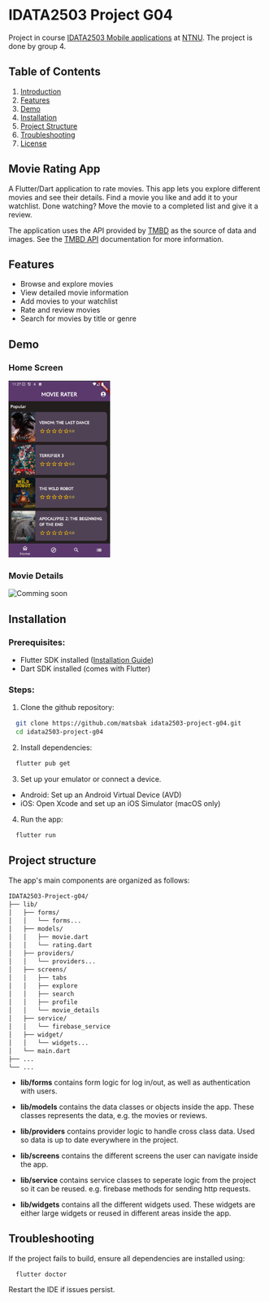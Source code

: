 # IDATA2503 Project G04

Project in course
[IDATA2503 Mobile applications](https://www.ntnu.edu/studies/courses/IDATA2503#tab=omEmnet) at
[NTNU](https://www.ntnu.edu/). The project is done by group 4.

## Table of Contents

1. [Introduction](#movie-rating-app)
2. [Features](#features)
3. [Demo](#demo)
4. [Installation](#installation)
5. [Project Structure](#project-structure)
6. [Troubleshooting](#troubleshooting)
7. [License](#license)


## Movie Rating App

A Flutter/Dart application to rate movies. This app lets you explore different movies and see
their details. Find a movie you like and add it to your watchlist. Done watching? Move the movie to
a completed list and give it a review.

The application uses the API provided by [TMBD](https://www.themoviedb.org/) as the source of data
and images. See the [TMBD API](https://developer.themoviedb.org/docs/getting-started) documentation
for more information.

## Features

- Browse and explore movies
- View detailed movie information
- Add movies to your watchlist
- Rate and review movies
- Search for movies by title or genre

## Demo

### Home Screen
<img src="./assets/images/homescreen.png" alt="Home Screen" width="200">

### Movie Details
![Comming soon](path/to/movie_details.png)


## Installation

### Prerequisites:
- Flutter SDK installed ([Installation Guide](https://flutter.dev/docs/get-started/install))
- Dart SDK installed (comes with Flutter)

### Steps:

1. Clone the github repository:

```bash
  git clone https://github.com/matsbak idata2503-project-g04.git
  cd idata2503-project-g04
```
2. Install dependencies:
```bash
  flutter pub get
```
3. Set up your emulator or connect a device.
  - Android: Set up an Android Virtual Device (AVD)
  - iOS: Open Xcode and set up an iOS Simulator (macOS only)
4. Run the app:
```bash
  flutter run
```


## Project structure

The app's main components are organized as follows:

```
IDATA2503-Project-g04/
├── lib/
│   ├── forms/
│   │   └── forms...
│   ├── models/
│   │   ├── movie.dart
│   │   └── rating.dart
│   ├── providers/
│   │   └── providers...
│   ├── screens/
│   │   ├── tabs
│   │   ├── explore
│   │   ├── search
│   │   ├── profile
│   │   └── movie_details
│   ├── service/
│   │   └── firebase_service
│   ├── widget/
│   │   └── widgets...
│   └── main.dart
├── ...
└── ...
```
- <b>lib/forms</b> contains form logic for log in/out, as well as authentication with users.

- <b>lib/models</b> contains the data classes or objects inside the app. These classes represents
the data, e.g. the movies or reviews.

- <b>lib/providers</b> contains provider logic to handle cross class data. Used so data is up to date everywhere in the project.

- <b>lib/screens</b> contains the different screens the user can navigate inside the app.

- <b>lib/service</b> contains service classes to seperate logic from the project so it can be reused. e.g. firebase methods for sending http requests.

- <b>lib/widgets</b> contains all the different widgets used. These widgets are either large
widgets or reused in different areas inside the app.

## Troubleshooting
If the project fails to build, ensure all dependencies are installed using:
```bash
  flutter doctor
```
Restart the IDE if issues persist.